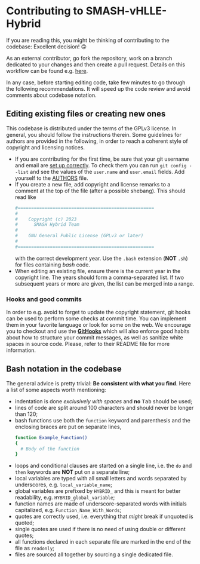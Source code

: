 # Contributing to SMASH-vHLLE-Hybrid

If you are reading this, you might be thinking of contributing to the codebase: Excellent decision! :upside_down_face:

As an external contributor, go fork the repository, work on a branch dedicated to your changes and then create a pull request. Details on this workflow can be found e.g. [here](https://git-scm.com/book/en/v2/GitHub-Contributing-to-a-Project).

In any case, before starting editing code, take few minutes to go through the following recommendations.
It will speed up the code review and avoid comments about codebase notation.


## Editing existing files or creating new ones

This codebase is distributed under the terms of the GPLv3 license.
In general, you should follow the instructions therein.
Some guidelines for authors are provided in the following, in order to reach a coherent style of copyright and licensing notices.

* If you are contributing for the first time, be sure that your git username and email are [set up correctly](https://git-scm.com/book/en/v2/Getting-Started-First-Time-Git-Setup).
  To check them you can run `git config --list` and see the values of the `user.name` and `user.email` fields.
  Add yourself to the [AUTHORS](AUTHORS.md) file.
* If you create a new file, add copyright and license remarks to a comment at the top of the file (after a possible shebang).
  This should read like
  ```bash
  #===================================================
  #
  #    Copyright (c) 2023
  #      SMASH Hybrid Team
  #
  #    GNU General Public License (GPLv3 or later)
  #
  #===================================================
  ```
  with the correct development year.
  Use the `.bash` extension (**NOT** `.sh`) for files containing *bash* code.
* When editing an existing file, ensure there is the current year in the copyright line.
  The years should form a comma-separated list.
  If two subsequent years or more are given, the list can be merged into a range.

### Hooks and good commits

In order to e.g. avoid to forget to update the copyright statement, git hooks can be used to perform some checks at commit time.
You can implement them in your favorite language or look for some on the web.
We encourage you to checkout and use the [**GitHooks**](https://github.com/AxelKrypton/GitHooks) which will also enforce good habits about how to structure your commit messages, as well as sanitize white spaces in source code.
Please, refer to their README file for more information.


## Bash notation in the codebase

The general advice is pretty trivial: **Be consistent with what you find**.
Here a list of some aspects worth mentioning:
* indentation is done _exclusively with spaces_ and **no** <kbd>Tab</kbd> should be used;
* lines of code are split around 100 characters and should never be longer than 120;
* bash functions use both the `function` keyword and parenthesis and the enclosing braces are put on separate lines,
  ```bash
  function Example_Function()
  {
    # Body of the function
  }
  ```
* loops and conditional clauses are started on a single line, i.e. the `do` and `then` keywords are **NOT** put on a separate line;
* local variables are typed with all small letters and words separated by underscores, e.g. `local_variable_name`;
* global variables are prefixed by `HYBRID_` and this is meant for better readability, e.g. `HYBRID_global_variable`;
* function names are made of underscore-separated words with initials capitalized, e.g. `Function_Name_With_Words`;
* quotes are correctly used, i.e. everything that _might_ break if unquoted is quoted;
* single quotes are used if there is no need of using double or different quotes;
* all functions declared in each separate file are marked in the end of the file as `readonly`;
* files are sourced all together by sourcing a single dedicated file.
